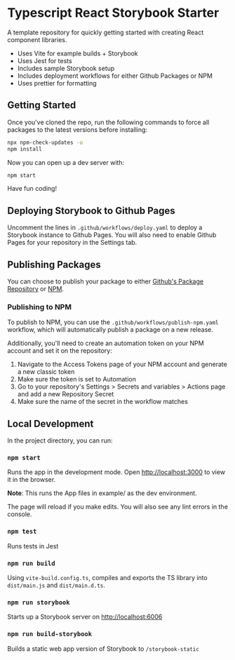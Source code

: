 # Typescript React Storybook Starter

A template repository for quickly getting started with creating
React component libraries.

- Uses Vite for example builds + Storybook
- Uses Jest for tests
- Includes sample Storybook setup
- Includes deployment workflows for either Github Packages or NPM
- Uses prettier for formatting

## Getting Started

Once you've cloned the repo, run the following commands to
force all packages to the latest versions before installing:

```sh
npx npm-check-updates -u
npm install
```

Now you can open up a dev server with:

```sh
npm start
```

Have fun coding!

## Deploying Storybook to Github Pages

Uncomment the lines in `.github/workflows/deploy.yaml` to deploy
a Storybook instance to Github Pages. You will also need to enable
Github Pages for your repository in the Settings tab.

## Publishing Packages

You can choose to publish your package to either
[Github's Package Repository](https://github.com/features/packages)
or [NPM](https://www.npmjs.com/).

### Publishing to NPM

To publish to NPM, you can use the `.github/workflows/publish-npm.yaml`
workflow, which will automatically publish a package on a new release.

Additionally, you'll need to create an automation token on your NPM
account and set it on the repository:

1. Navigate to the Access Tokens page of your NPM account and generate a new classic token
2. Make sure the token is set to Automation
3. Go to your repository's Settings > Secrets and variables > Actions page and add a new Repository Secret
4. Make sure the name of the secret in the workflow matches

## Local Development

In the project directory, you can run:

### `npm start`

Runs the app in the development mode.
Open [http://localhost:3000](http://localhost:3000) to view it in the browser.

**Note**: This runs the App files in example/ as the dev environment.

The page will reload if you make edits.
You will also see any lint errors in the console.

### `npm test`

Runs tests in Jest

### `npm run build`

Using `vite-build.config.ts`, compiles and exports the TS library into `dist/main.js` and `dist/main.d.ts`.

### `npm run storybook`

Starts up a Storybook server on [http://localhost:6006](http://localhost:6006)

### `npm run build-storybook`

Builds a static web app version of Storybook to `/storybook-static`

